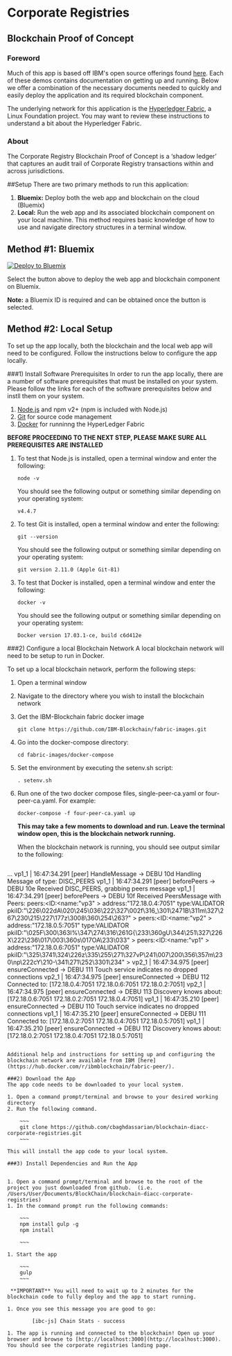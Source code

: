 # Corporate Registries
## Blockchain Proof of Concept

### Foreword
Much of this app is based off IBM's open source offerings found [here](https://www.github.com/ibm-blockchain). Each of these demos contains documentation on getting up and running. Below we offer a combination of the necessary documents needed to quickly and easily deploy the application and its required blockchain component. 

The underlying network for this application is the [Hyperledger Fabric](https://github.com/hyperledger/fabric/tree/master/docs), a Linux Foundation project.  You may want to review these instructions to understand a bit about the Hyperledger Fabric.

### About
The Corporate Registry Blockchain Proof of Concept is a ‘shadow ledger’ that captures an audit trail of Corporate Registry transactions within and across jurisdictions. 

##Setup
There are two primary methods to run this application:

  1. **Bluemix:** Deploy both the web app and blockchain on the cloud (Bluemix)
  1. **Local:** Run the web app and its associated blockchain component on your local machine.  This method requires basic knowledge of how to use and navigate directory structures in a terminal window.

## Method #1: Bluemix

[![Deploy to Bluemix](https://bluemix.net/deploy/button.png)](https://bluemix.net/deploy?repository=https://github.com/cbaghdassarian/blockchain-diacc-corporate-registries.git)

Select the button above to deploy the web app and blockchain component on Bluemix.

**Note:** a Bluemix ID is required and can be obtained once the button is selected. 

## Method #2: Local Setup
To set up the app locally, both the blockchain and the local web app will need to be configured.  Follow the instructions below to configure the app locally.

###1) Install Software Prerequisites
In order to run the app locally, there are a number of software prerequisites that must be installed on your system.  Please follow the links for each of the software prerequisites below and instll them on your system.

1. [Node.js](https://nodejs.org/en/download/) and npm v2+ (npm is included with Node.js)
2. [Git](https://git-scm.com/downloads) for source code management
3. [Docker](https://docs.docker.com/engine/installation/) for runninng the HyperLedger Fabric

**BEFORE PROCEEDING TO THE NEXT STEP, PLEASE MAKE SURE ALL PREREQUISITES ARE INSTALLED**

1. To test that Node.js is installed, open a terminal window and enter the following:

	~~~
	node -v
	~~~

	You should see the following output or something similar depending on your operating system:
	
	~~~
	v4.4.7
	~~~
	
2. To test Git is installed, open a terminal window and enter the following:

	~~~
	git --version
	~~~
	
	You should see the following output or something similar depending on your operating system:
	
	~~~
	git version 2.11.0 (Apple Git-81)
	~~~
	
3. To test that Docker is installed, open a terminal window and enter the following:

	~~~
	docker -v
	~~~
	
	You should see the following output or something similar depending on your operating system:
	
	~~~
	Docker version 17.03.1-ce, build c6d412e
	~~~
	
###2) Configure a local Blockchain Network
A local blockchain network will need to be setup to run in Docker.  

To set up a local blockchain network, perform the following steps:

1. Open a terminal window
2. Navigate to the directory where you wish to install the blockchain network
3. Get the IBM-Blockchain fabric docker image

	~~~
	git clone https://github.com/IBM-Blockchain/fabric-images.git
	~~~
4. Go into the docker-compose directory:
	
	~~~
	cd fabric-images/docker-compose
	~~~
5. Set the environment by executing the setenv.sh script:
	
	~~~
	. setenv.sh
	~~~
6. Run one of the two docker compose files, single-peer-ca.yaml or four-peer-ca.yaml.  For example:

	~~~
	docker-compose -f four-peer-ca.yaml up
	~~~

	**This may take a few moments to download and run.  Leave the terminal window open, this is the blockchain network running.**

	When the blockchain network is running, you should see output similar to the following:

	~~~
...
vp1_1         | 16:47:34.291 [peer] HandleMessage -> DEBU 10d Handling Message of type: DISC_PEERS 
vp1_1         | 16:47:34.291 [peer] beforePeers -> DEBU 10e Received DISC_PEERS, grabbing peers message
vp1_1         | 16:47:34.291 [peer] beforePeers -> DEBU 10f Received PeersMessage with Peers: peers:<ID:<name:"vp3" > address:"172.18.0.4:7051" type:VALIDATOR pkiID:"\226\022dA\020\245\036\222\327\002f\316_\301\2471B\311m\327\267\230\215\227\177z\3008\360\254\263?" > peers:<ID:<name:"vp2" > address:"172.18.0.5:7051" type:VALIDATOR pkiID:"\025F\300\363I%\347\274\316\261G{\233\360gU\344\251\327\226X\222\236\017\003\360s\017OA\233\033" > peers:<ID:<name:"vp1" > address:"172.18.0.6:7051" type:VALIDATOR pkiID:"\325\3741\324\226z\335\255\271\327vP\241\007\200\356\357m\230\np\222cY\210-\341\271\252\3301\234" > 
vp2_1         | 16:47:34.975 [peer] ensureConnected -> DEBU 111 Touch service indicates no dropped connections
vp2_1         | 16:47:34.975 [peer] ensureConnected -> DEBU 112 Connected to: [172.18.0.4:7051 172.18.0.6:7051 172.18.0.2:7051]
vp2_1         | 16:47:34.975 [peer] ensureConnected -> DEBU 113 Discovery knows about: [172.18.0.6:7051 172.18.0.2:7051 172.18.0.4:7051]
vp1_1         | 16:47:35.210 [peer] ensureConnected -> DEBU 110 Touch service indicates no dropped connections
vp1_1         | 16:47:35.210 [peer] ensureConnected -> DEBU 111 Connected to: [172.18.0.2:7051 172.18.0.4:7051 172.18.0.5:7051]
vp1_1         | 16:47:35.210 [peer] ensureConnected -> DEBU 112 Discovery knows about: [172.18.0.2:7051 172.18.0.4:7051 172.18.0.5:7051]
~~~

Additional help and instructions for setting up and configuring the blockchain network are available from IBM [here](https://hub.docker.com/r/ibmblockchain/fabric-peer/).

###2) Download the App
The app code needs to be downloaded to your local system.

1. Open a command prompt/terminal and browse to your desired working directory
2. Run the following command.

	~~~
	git clone https://github.com/cbaghdassarian/blockchain-diacc-corporate-registries.git
	~~~
	 
This will install the app code to your local system.

###3) Install Dependencies and Run the App


1. Open a command prompt/terminal and browse to the root of the project you just downloaded from github.  (i.e. /Users/User/Documents/BlockChain/blockchain-diacc-corporate-registries)
1. In the command prompt run the following commands:

	~~~
	npm install gulp -g
	npm install

	~~~

1. Start the app
	
	~~~
	gulp
	~~~	

 **IMPORTANT** You will need to wait up to 2 minutes for the blockchain code to fully deploy and the app to start running.
 
1. Once you see this message you are good to go: 
		
		[ibc-js] Chain Stats - success

1. The app is running and connected to the blockchain! Open up your browser and browse to [http://localhost:3000](http://localhost:3000). You should see the corporate registries landing page.
